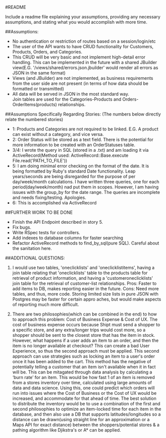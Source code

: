 #README

Include a readme file explaining your assumptions, providing any necessary assumptions,
and stating what you would accomplish with more time.

##Assumptions:
* No authentication or restriction of routes based on a session/login/etc <br/>
* The user of the API wants to have CRUD functionality for Customers, Products, Orders, and Categories. <br/>
* This CRUD will be very basic and not implement high-detail error handling. This can be implemented in the future with a shared JBuilder view(E.G. '/views/shared/errors.json.jbuilder' would render all errors as JSON in the same format)<br/>
* Views (and JBuilder) are not implemented, as business requirements from the user side are not present (in terms of how data should be formatted or transmitted)<br/>
* All data will be served in JSON in the most standard way.<br/>
Join tables are used for the Categories-Products and Orders-OrderItems(products) relationships.

##Assumptions Specifically Regarding Stories:
(The numbers below directly relate the numbered stories)
* 1: Products and Categories are not required to be linked. E.G. A product can exist without a category, and vice versa.<br/>
* 2: Order Status will be stored as a text field. There is the potential for more information to be created with an OrderStatuses table.<br/>
* 3/4: I wrote the query in SQL (stored in a .txt) and am loading it via ActiveRecord(Method used: ActiveRecord::Base.execute File.read('PATH_TO_FILE'))<br/>
* 5: I am doing minimal error checking on the format of the date. It is being formatted by Ruby's standard Date functionality. Leap years/seconds are being disregarded for the purpose of per day/week/month calculations. I have written three queries, one for each period(day/week/month) nad put them in scopes. However, I am having issues with the group_by for the date range. The queries are incomplete and needs fixing/testing. Apologies.
* 6: This is accomplished via ActiveRecord

##FURTHER WORK TO BE DONE
* Finish the API Endpoint described in story 5.
* Fix bugs.
* Write RSpec tests for controllers.
* Add indexes to database columns for faster searching
* Refactor ActiveRecord methods to find_by_sql(pure SQL). Careful about the sanitation here.

##ADDITIONAL QUESTIONS:
1) I would use two tables, 'oneclicklists' and 'oneclicklistitems', having a join table relating that 'oneclicklists' table to the products table for retrieval of product information, and having a 'customeroneclicklists' join table for the retrieval of customer-list relationships. Pros: Faster to add items to DB, makes reporting easier in the future. Cons: Need more tables, and thus, more code. Storing limited size lists in pure JSON with Postgres may be faster for certain appro aches, but would make aspects of reporting much more difficult.


2) There are two philosophies(which can be combined in the end) to how to approach this problem: Cost of Business Expense & Cost of UX. The cost of business expense occurs because Shipt must send a shopper to a specific store, and any extra/longer trips would cost more, so a shopper should be sent to the closest store that has the item in stock. However, what happens if a user adds an item to an order, and then the item is no longer available at checkout? This can create a bad User Experience, so thus the second approach must be applied. This second approach can use strategies such as locking an item to a user's order once it has been added to the cart. This method has the negative of potentially telling a customer that an item isn't available when it in fact will be. This can be mitagated through data analysis by calculating a ‘burn rate’ for an item. This would be how fast 1 of an item is removed from a stores inventory over time, calculated using large amounts of data and data science. Using this, one could predict which orders will run into issues where the Cost of Business or the Cost of UX would be increased, and accommodate for that ahead of time. The best solution to distribute the inventory would be to use a combination of the first and second philosophies to optimize an item-locked time for each item in the database, and then also use a DB that supports latitudes/longitudes so a distance can be drawn(using straight line for an approximation or a Maps API for exact distance) between the shoppers/potential stores & a pathing algorithm like Djikstra's or A* can be applied.
